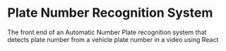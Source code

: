 # Plate Number Recognition System
The front end of an Automatic Number Plate recognition system that detects plate number from a vehicle plate number in a video using React
